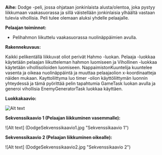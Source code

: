 **Aihe:** Dodge -peli, jossa ohjataan jonkinlaista alusta/olentoa, joka pystyy liikkumaan vaakasuorassa ja sillä väistellään jonkinlaisia ylhäältä vastaan tulevia vihollisia. Peli tulee olemaan aluksi yhdelle pelaajalle. 

**Pelaajan toiminnot:**

* Pelihahmon liikuttelu vaakasuorassa nuolinäppäimien avulla.

**Rakennekuvaus:**

Kaikki pelikentällä liikkuvat oliot perivät Hahmo -luokan. 
Pelaaja -luokkaa käytetään pelaajan liikutteleman hahmon luomiseen ja 
Vihollinen -luokkaa käytetään vihollisolioiden luomiseen. NappaimistonKuuntelija
kuuntelee vasenta ja oikeaa nuolinäppäintä ja muuttaa pelaajaolion 
x-koordinaatteja näiden mukaan. Kayttoliittyma luo timer -olion käyttöliittymän
luonnin yhteydessä ja tämä  pyörittää pelin tapahtumia GameTask luokan avulla
ja generoi vihollisia EnemyGeneratorTask luokkaa käyttäen.

**Luokkakaavio:**

![Alt text](luokkakaavio.png "Luokkakaavio")

**Sekvenssikaavio 1 (Pelaajan liikkuminen vasemmalle):**

![Alt text] (DodgeSekvenssikaavio1.jpg "Sekvenssikaavio 1")

**Sekvenssikaavio 2 (Pelaajan liikkuminen oikealle):**

![Alt text] (DodgeSekvenssikaavio2.jpg "Sekvenssikaavio 2")



